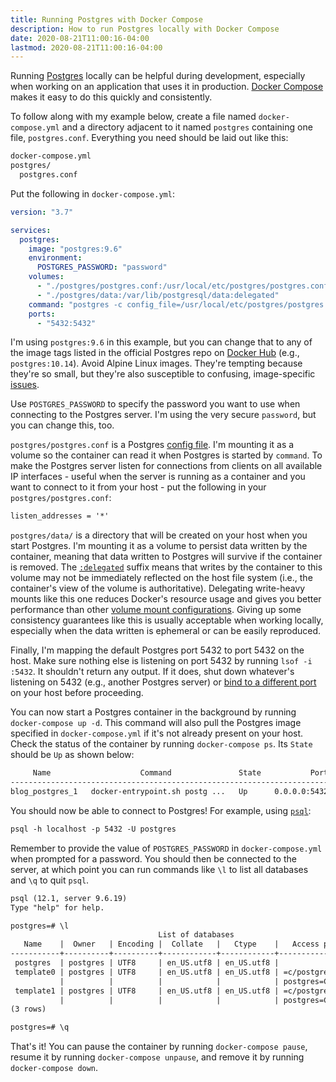 ```yaml
---
title: Running Postgres with Docker Compose
description: How to run Postgres locally with Docker Compose
date: 2020-08-21T11:00:16-04:00
lastmod: 2020-08-21T11:00:16-04:00
---
```


Running [Postgres](https://www.postgresql.org) locally can be helpful during development, especially when working on an application that uses it in production. [Docker Compose](https://docs.docker.com/compose/install) makes it easy to do this quickly and consistently.

To follow along with my example below, create a file named `docker-compose.yml` and a directory adjacent to it named `postgres` containing one file, `postgres.conf`. Everything you need should be laid out like this:

```txt
docker-compose.yml
postgres/
  postgres.conf
```

Put the following in `docker-compose.yml`:

```yaml
version: "3.7"

services:
  postgres:
    image: "postgres:9.6"
    environment:
      POSTGRES_PASSWORD: "password"
    volumes:
      - "./postgres/postgres.conf:/usr/local/etc/postgres/postgres.conf"
      - "./postgres/data:/var/lib/postgresql/data:delegated"
    command: "postgres -c config_file=/usr/local/etc/postgres/postgres.conf"
    ports:
      - "5432:5432"
```

I'm using `postgres:9.6` in this example, but you can change that to any of the image tags listed in the official Postgres repo on [Docker Hub](https://hub.docker.com/_/postgres) (e.g., `postgres:10.14`). Avoid Alpine Linux images. They're tempting because they're so small, but they're also susceptible to confusing, image-specific [issues](https://github.com/docker-library/postgres/issues/327).

Use `POSTGRES_PASSWORD` to specify the password you want to use when connecting to the Postgres server. I'm using the very secure `password`, but you can change this, too.

`postgres/postgres.conf` is a Postgres [config file](https://github.com/postgres/postgres/blob/master/src/backend/utils/misc/postgresql.conf.sample). I'm mounting it as a volume so the container can read it when Postgres is started by `command`. To make the Postgres server listen for connections from clients on all available IP interfaces - useful when the server is running as a container and you want to connect to it from your host - put the following in your `postgres/postgres.conf`:

```txt
listen_addresses = '*'
```

`postgres/data/` is a directory that will be created on your host when you start Postgres. I'm mounting it as a volume to persist data written by the container, meaning that data written to Postgres will survive if the container is removed. The [`:delegated`](https://docs.docker.com/docker-for-mac/osxfs-caching/#delegated) suffix means that writes by the container to this volume may not be immediately reflected on the host file system (i.e., the container's view of the volume is authoritative). Delegating write-heavy mounts like this one reduces Docker's resource usage and gives you better performance than other [volume mount configurations](https://docs.docker.com/docker-for-mac/osxfs-caching/). Giving up some consistency guarantees like this is usually acceptable when working locally, especially when the data written is ephemeral or can be easily reproduced.

Finally, I'm mapping the default Postgres port 5432 to port 5432 on the host. Make sure nothing else is listening on port 5432 by running `lsof -i :5432`. It shouldn't return any output. If it does, shut down whatever's listening on 5432 (e.g., another Postgres server) or [bind to a different port](https://docs.docker.com/compose/compose-file/#short-syntax-1) on your host before proceeding.

You can now start a Postgres container in the background by running `docker-compose up -d`. This command will also pull the Postgres image specified in `docker-compose.yml` if it's not already present on your host. Check the status of the container by running `docker-compose ps`. Its `State` should be `Up` as shown below:

```txt
     Name                    Command               State           Ports
---------------------------------------------------------------------------------
blog_postgres_1   docker-entrypoint.sh postg ...   Up      0.0.0.0:5432->5432/tcp
```

You should now be able to connect to Postgres! For example, using [`psql`](https://www.postgresql.org/docs/9.6/app-psql.html):

```txt
psql -h localhost -p 5432 -U postgres
```

Remember to provide the value of `POSTGRES_PASSWORD` in `docker-compose.yml` when prompted for a password. You should then be connected to the server, at which point you can run commands like `\l` to list all databases and `\q` to quit `psql`.

```txt
psql (12.1, server 9.6.19)
Type "help" for help.

postgres=# \l
                                 List of databases
   Name    |  Owner   | Encoding |  Collate   |   Ctype    |   Access privileges
-----------+----------+----------+------------+------------+-----------------------
 postgres  | postgres | UTF8     | en_US.utf8 | en_US.utf8 |
 template0 | postgres | UTF8     | en_US.utf8 | en_US.utf8 | =c/postgres          +
           |          |          |            |            | postgres=CTc/postgres
 template1 | postgres | UTF8     | en_US.utf8 | en_US.utf8 | =c/postgres          +
           |          |          |            |            | postgres=CTc/postgres
(3 rows)

postgres=# \q
```

That's it! You can pause the container by running `docker-compose pause`, resume it by running `docker-compose unpause`, and remove it by running `docker-compose down`.
